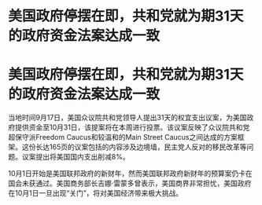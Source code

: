 # 美国政府停摆在即，共和党就为期31天的政府资金法案达成一致

# 美国政府停摆在即，共和党就为期31天的政府资金法案达成一致

当地时间9月17日，美国众议院共和党领导人提出31天的权宜支出议案，为美国政府提供资金至10月31日，该提案将在本周进行投票。该议案反映了众议院共和党超保守派Freedom
Caucus和较温和的Main Street
Caucus之间达成的方案框架。这份长达165页的议案包括的内容涉及边境墙，民主党人反对的移民改革等问题。议案提出将美国国内支出削减8%。

10月1日开始是美国联邦政府的新财年，然而美国联邦政府新财年的预算案仍卡在国会未获通过。美国商务部长吉娜·雷蒙多曾表示，美国商界非常担忧，美国政府在10月1日一旦出现“关门”，将对美国经济带来极大挑战。

